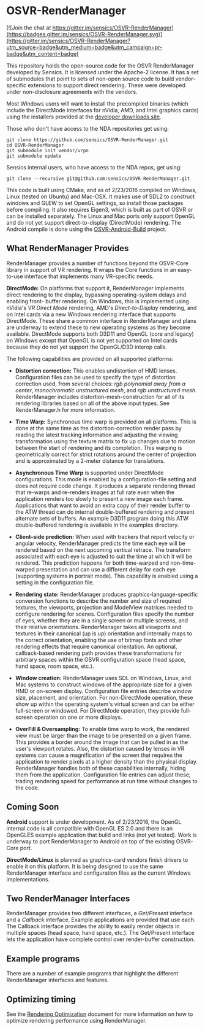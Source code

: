 # OSVR-RenderManager

[![Join the chat at https://gitter.im/sensics/OSVR-RenderManager](https://badges.gitter.im/sensics/OSVR-RenderManager.svg)](https://gitter.im/sensics/OSVR-RenderManager?utm_source=badge&utm_medium=badge&utm_campaign=pr-badge&utm_content=badge)

This repository holds the open-source code for the OSVR RenderManager developed by
Sensics.  It is licensed under the Apache-2 license.  It has a set of submodules
that point to sets of non-open source code to build
vendor-specific extensions to support direct rendering.  These were developed
under non-disclosure agreements with the vendors.

Most Windows users will want to install the precompiled binaries (which include
the DirectMode interfaces for nVidia, AMD, and Intel graphics cards) using the
installers provided at the [developer downloads site](http://osvr.github.io/using/).

Those who don't have access to the NDA repositories get using:

```
git clone https://github.com/sensics/OSVR-RenderManager.git
cd OSVR-RenderManager
git submodule init vendor/vrpn
git submodule update
```

Sensics internal users, who have access to the NDA repos, get using:

```
git clone --recursive git@github.com:sensics/OSVR-RenderManager.git
```

This code is built using CMake, and as of 2/23/2016 compiled on Windows, Linux
(tested on Ubuntu) and Mac-OSX.  It makes use of SDL2 to construct windows and
GLEW to set OpenGL settings, so install those packages before compiling.  It
also requires Eigen3, which is built as part of OSVR or can be installed
separately.  The Linux and Mac ports only support OpenGL and
do not yet support direct-to-display (DirectMode) rendering.  The Android compile
is done using the [OSVR-Android-Build](https://github.com/OSVR/OSVR-Android-Build)
project.

## What RenderManager Provides

RenderManager provides a number of functions beyond the OSVR-Core library in support
of VR rendering.  It wraps the Core functions in an easy-to-use interface that
implements many VR-specific needs.

**DirectMode:** On platforms that support it, RenderManager implements direct
rendering to the display, bypassing operating-system delays and enabling front-
buffer rendering.  On Windows, this is implemented using nVidia's *VR Direct
Mode* rendering, AMD's *Direct-to-Display* rendering, and on Intel cards via
a new Windows rendering interface that supports DirectMode.  These share a common
interface in RenderManager and plans are underway to extend these to new operating
systems as they become available.  DirectMode supports both D3D11 and OpenGL (core
and legacy) on Windows except that OpenGL is not yet supported on Intel cards
because they do not yet support the OpenGL/D3D interop calls.

The following capabilities are provided on all supported platforms:

* **Distortion correction:** This enables undistortion of HMD lenses.
Configuration files can be used to specify the type of
distortion correction used, from several choices: *rgb polynomial away from a center*,
*monochromatic unstructured mesh*, and *rgb unstructured mesh*.  RenderManager
includes distortion-mesh-construction for all of its rendering libraries based on
all of the above input types.  See RenderManager.h for more information.

* **Time Warp:** Synchronous time warp is provided on all platforms.  This is done
at the same time as the distortion-correction render pass by reading the latest
tracking information and adjusting the viewing transformation using the texture
matrix to fix up changes due to motion between the start of rendering and its
completion.  This warping is geometrically correct for strict rotations around
the center of projection and is approximated by a 2-meter distance for translations.

* **Asynchronous Time Warp** is supported under DirectMode configurations.  This
mode is enabled by a configuration-file setting and does not require code change.
It produces a separate rendering thread that re-warps and re-renders images at
full rate even when the application renders too slowly to present a new image each frame.
Applications that want to avoid an extra copy of their render buffer to the
ATW thread can do internal double-buffered rendering and present alternate sets
of buffers.  An example D3D11 program doing this ATW double-buffered rendering
is available in the examples directory.

* **Client-side prediction:** When used with trackers that report velocity or
angular velocity, RenderManager predicts the time each eye will be rendered based
on the next upcoming vertical retrace.  The transform associated with each eye
is adjusted to suit the time at which it will be rendered.  This prediction
happens for both time-warped and non-time-warped presentation and can use a
different delay for each eye (supporting systems in portrait mode).  This
capability is enabled using a setting in the configuration file.

* **Rendering state:** RenderManager produces graphics-language-specific conversion
functions to describe the number and size of required textures, the viewports,
projection and ModelView matrices needed to configure rendering for scenes.
Configuration files specify the number of eyes, whether they are in a single screen
or multiple screens, and their relative orientations.  RenderManager takes all
viewports and textures in their canonical (up is up) orientation and internally
maps to the correct orientation, enabling the use of bitmap fonts and other
rendering effects that require canonical orientation.  An optional, callback-based
rendering path provides these transformations for arbitrary spaces within the
OSVR configuration space (head space, hand space, room space, etc.).

* **Window creation:** RenderManager uses SDL on Windows, Linux, and Mac systems
to construct windows of the appropriate size for a given HMD or on-screen display.
Configuration file entries describe window size, placement, and orientation.  For
non-DirectMode operation, these show up within the operating system's virtual screen and can
be either full-screen or windowed.  For DirectMode operation, they provide full-
screen operation on one or more displays.

* **OverFill & Oversampling:** To enable time warp to work, the rendered view must
be larger than the image to be presented on a given frame.  This provides a border
around the image that can be pulled in as the user's viewport rotates.  Also, the
distortion caused by lenses in VR systems can cause a magnification of the screen
that requires the application to render pixels at a higher density than the physical
display.  RenderManager handles both of these capabilities internally, hiding them
from the application.  Configuration file entries can adjust these; trading rendering
speed for performance at run time without changes to the code.

## Coming Soon

**Android** support is under development.  As of 2/23/2016, the OpenGL internal
code is all compatible with OpenGL ES 2.0 and there is an OpenGLES example
application that build and links (not yet tested).  Work is underway to port RenderManager
to Android on top of the existing OSVR-Core port.

**DirectMode/Linux** is planned as graphics-card vendors finish drivers
to enable it on this platform.  It is being designed to use the same RenderManager
interface and configuration files as the current Windows implementations.

## Two RenderManager Interfaces

RenderManager provides two different interfaces, a *Get/Present* interface and a
*Callback* interface.  Example applications are provided that use each.  The
Callback interface provides the ability to easily render objects in multiple
spaces (head space, hand space, etc.).  The Get/Present interface lets the
application have complete control over render-buffer construction.

## Example programs

There are a number of example programs that highlight the different RenderManager
interfaces and features.

## Optimizing timing

See the [Rendering Optimization](./doc/renderingOptimization.md) document for more information on how to optimize rendering performance using RenderManager.
